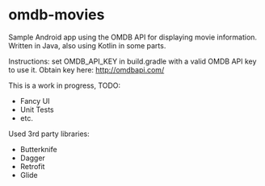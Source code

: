 # omdb-movies
Sample Android app using the OMDB API for displaying movie information.
Written in Java, also using Kotlin in some parts.

Instructions: set OMDB_API_KEY in build.gradle with a valid OMDB API key to use it. Obtain key here: http://omdbapi.com/

This is a work in progress, TODO:
- Fancy UI
- Unit Tests
- etc.

Used 3rd party libraries:
- Butterknife
- Dagger
- Retrofit
- Glide